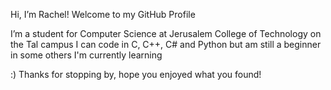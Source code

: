 Hi, I’m Rachel!
Welcome to my GitHub Profile

  I’m a student for Computer Science at Jerusalem College of Technology on the Tal campus
  I can code in C, C++, C# and Python
  but am still a beginner in some others I'm currently learning
  
:)
Thanks for stopping by, hope you enjoyed what you found!
